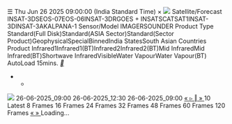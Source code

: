 ☰
Thu Jun 26 2025 09:00:00 (India Standard Time)
×
![](https://mosdac.gov.in/gallery/icons/mgallery.png)
Satellite/Forecast INSAT-3DSEOS-07EOS-06INSAT-3DRGOES + INSATSCATSAT1INSAT-3DINSAT-3AKALPANA-1
Sensor/Model IMAGERSOUNDER
Product Type Standard(Full Disk)Standard(ASIA Sector)Standard(Sector Product)GeophysicalSpecialBinnedIndia StatesSouth Asian Countries
Product Infrared1Infrared1(BT)Infrared2Infrared2(BT)Mid InfraredMid Infrared(BT)Shortwave InfraredVisibleWater VapourWater Vapour(BT)
AutoLoad 15mins.
[ __ ](https://mosdac.gov.in/gallery/)
+ -
![](https://mosdac.gov.in/look/3S_IMG/preview/2025/26JUN/3SIMG_26JUN2025_0330_L1B_STD_IR1_V01R00.jpg)
26-06-2025_09:00 26-06-2025_12:30 26-06-2025_09:00
[ « ](https://mosdac.gov.in/gallery/) [ ▹ ](https://mosdac.gov.in/gallery/) [ ‖ ](https://mosdac.gov.in/gallery/) [ » ](https://mosdac.gov.in/gallery/)
10
Latest 8 Frames 16 Frames 24 Frames 32 Frames 48 Frames 60 Frames 120 Frames
[ « ](https://mosdac.gov.in/gallery/) [ » ](https://mosdac.gov.in/gallery/)
Loading... 
